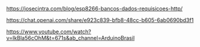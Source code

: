 https://josecintra.com/blog/esp8266-bancos-dados-requisicoes-http/


https://chat.openai.com/share/e923c839-bfb8-48cc-b605-6ab0690bd3f1


https://www.youtube.com/watch?v=IkBla56cOhM&t=671s&ab_channel=ArduinoBrasil
